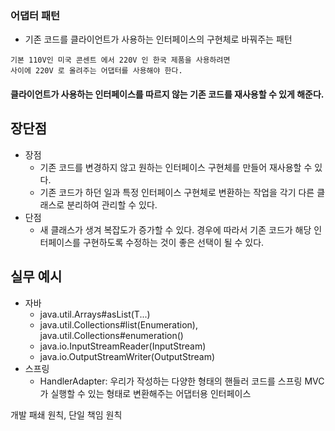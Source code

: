 ### 어댑터 패턴 

- 기존 코드를 클라이언트가 사용하는 인터페이스의 구현체로 바꿔주는 패턴


```
기본 110V인 미국 콘센트 에서 220V 인 한국 제품을 사용하려면 
사이에 220V 로 올려주는 어댑터를 사용해야 한다.
```

#### 클라이언트가 사용하는 인터페이스를 따르지 않는 기존 코드를 재사용할 수 있게 해준다.



## 장단점

- 장점
  - 기존 코드를 변경하지 않고 원하는 인터페이스 구현체를 만들어 재사용할 수 있다.
  - 기존 코드가 하던 일과 특정 인터페이스 구현체로 변환하는 작업을 각기 다른 클래스로 분리하여 관리할 수 있다.
- 단점
  - 새 클래스가 생겨 복잡도가 증가할 수 있다. 경우에 따라서 기존 코드가 해당 인터페이스를 구현하도록 수정하는 것이 좋은 선택이 될 수 있다.

    

## 실무 예시

- 자바
  - java.util.Arrays#asList(T...)
  - java.util.Collections#list(Enumeration), java.util.Collections#enumeration()
  - java.io.InputStreamReader(InputStream)
  - java.io.OutputStreamWriter(OutputStream)
- 스프링 
  - HandlerAdapter: 우리가 작성하는 다양한 형태의 핸들러 코드를 스프링 MVC 가 실행할 수 있는 형태로 변환해주는 어댑터용 인터페이스


개발 패쇄 원칙, 단일 책임 원칙
